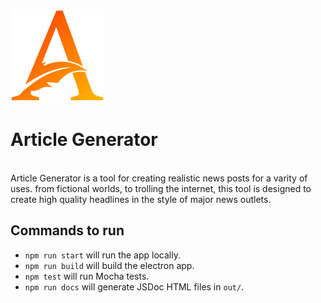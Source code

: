 ![alt text](icon_small.png)

# **Article Generator**

<br>
Article Generator is a tool for creating realistic news posts for a varity of uses. from fictional worlds, to trolling the internet, this tool is designed to create high quality headlines in the style of major news outlets.

## Commands to run
- `npm run start` will run the app locally.
- `npm run build` will build the electron app.
- `npm test` will run Mocha tests.
- `npm run docs` will generate JSDoc HTML files in `out/`.
